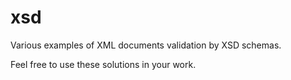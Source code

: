 # xsd

Various examples of XML documents validation by XSD schemas.

Feel free to use these solutions in your work.
